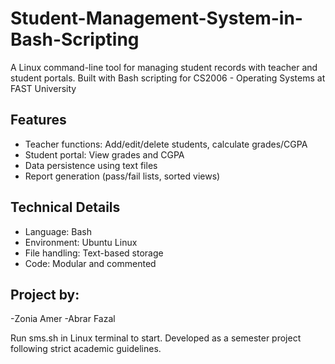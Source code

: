 # Student-Management-System-in-Bash-Scripting
A Linux command-line tool for managing student records with teacher and student portals. Built with Bash scripting for CS2006 - Operating Systems at FAST University
## Features
- Teacher functions: Add/edit/delete students, calculate grades/CGPA
- Student portal: View grades and CGPA
- Data persistence using text files
- Report generation (pass/fail lists, sorted views)

## Technical Details
- Language: Bash
- Environment: Ubuntu Linux
- File handling: Text-based storage
- Code: Modular and commented

## Project by:
-Zonia Amer
-Abrar Fazal

Run sms.sh in Linux terminal to start. Developed as a semester project following strict academic guidelines.
